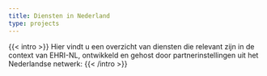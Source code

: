 ```yaml
---
title: Diensten in Nederland
type: projects
---
```


{{< intro >}}
Hier vindt u een overzicht van diensten die relevant zijn in de context van EHRI-NL, ontwikkeld en gehost door partnerinstellingen uit het Nederlandse netwerk:
{{< /intro >}}
